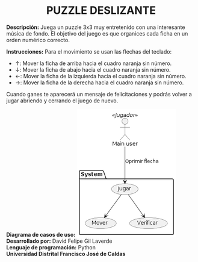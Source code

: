 <h1 align="center">PUZZLE DESLIZANTE</h1>

**Descripción:** Juega un puzzle 3x3 muy entretenido con una interesante música de fondo. El objetivo del juego es que organices cada ficha en un orden numérico correcto.

**Instrucciones:** Para el movimiento se usan las flechas del teclado:
- ↑: Mover la ficha de arriba hacia el cuadro naranja sin número.
- ↓: Mover la ficha de abajo hacia el cuadro naranja sin número.
- ←: Mover la ficha de la izquierda hacia el cuadro naranja sin número.
- →: Mover la ficha de la derecha hacia el cuadro naranja sin número.

Cuando ganes te aparecerá un mensaje de felicitaciones y podrás volver a jugar abriendo y cerrando el juego de nuevo.

**Diagrama de casos de uso:**
![](out/casos_de_uso_puzzle/caso_de_uso_puzzle.png)
**Desarrollado por:** David Felipe Gil Laverde  
**Lenguaje de programación:** Python  
**Universidad Distrital Francisco José de Caldas**
